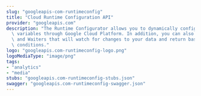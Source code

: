 ```yaml
---
slug: "googleapis-com-runtimeconfig"
title: "Cloud Runtime Configuration API"
provider: "googleapis.com"
description: "The Runtime Configurator allows you to dynamically configure and expose\
  \ variables through Google Cloud Platform. In addition, you can also set Watchers\
  \ and Waiters that will watch for changes to your data and return based on certain\
  \ conditions."
logo: "googleapis.com-runtimeconfig-logo.png"
logoMediaType: "image/png"
tags:
- "analytics"
- "media"
stubs: "googleapis.com-runtimeconfig-stubs.json"
swagger: "googleapis.com-runtimeconfig-swagger.json"
---
```

